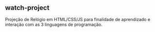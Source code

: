 ## watch-project
Projeção de Relógio em HTML/CSS/JS para finalidade de aprendizado e interação com as 3 linguagens de programação.
